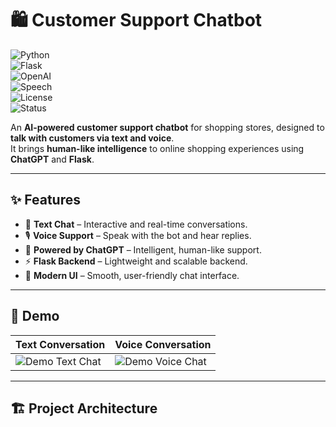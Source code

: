 # 🛍️ Customer Support Chatbot  

![Python](https://img.shields.io/badge/Python-3.9+-blue.svg?logo=python)  
![Flask](https://img.shields.io/badge/Made%20with-Flask-black?logo=flask)  
![OpenAI](https://img.shields.io/badge/Powered%20by-ChatGPT-green?logo=openai)  
![Speech](https://img.shields.io/badge/Supports-Voice%20%26%20Text-orange?logo=google-voice)  
![License](https://img.shields.io/badge/License-MIT-yellow.svg)  
![Status](https://img.shields.io/badge/Status-Active-success.svg)  

An **AI-powered customer support chatbot** for shopping stores, designed to **talk with customers via text and voice**.  
It brings **human-like intelligence** to online shopping experiences using **ChatGPT** and **Flask**.  

---

## ✨ Features  

- 💬 **Text Chat** – Interactive and real-time conversations.  
- 🎙️ **Voice Support** – Speak with the bot and hear replies.  
- 🤖 **Powered by ChatGPT** – Intelligent, human-like support.  
- ⚡ **Flask Backend** – Lightweight and scalable backend.  
- 🎨 **Modern UI** – Smooth, user-friendly chat interface.  

---

## 🎥 Demo  

| Text Conversation | Voice Conversation |
|-------------------|---------------------|
| ![Demo Text Chat](screenshots/demo-text.gif) | ![Demo Voice Chat](screenshots/demo-voice.gif) |

---

## 🏗️ Project Architecture  
